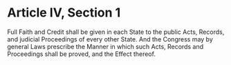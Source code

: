 # Article IV, Section 1

Full Faith and Credit shall be given in each State to the public Acts,
Records, and judicial Proceedings of every other State. And the Congress may
by general Laws prescribe the Manner in which such Acts, Records and
Proceedings shall be proved, and the Effect thereof.
